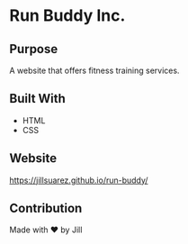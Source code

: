 # Run Buddy Inc.

## Purpose
A website that offers fitness training services.

## Built With
* HTML
* CSS

## Website
https://jillsuarez.github.io/run-buddy/

## Contribution
Made with ❤️ by Jill
